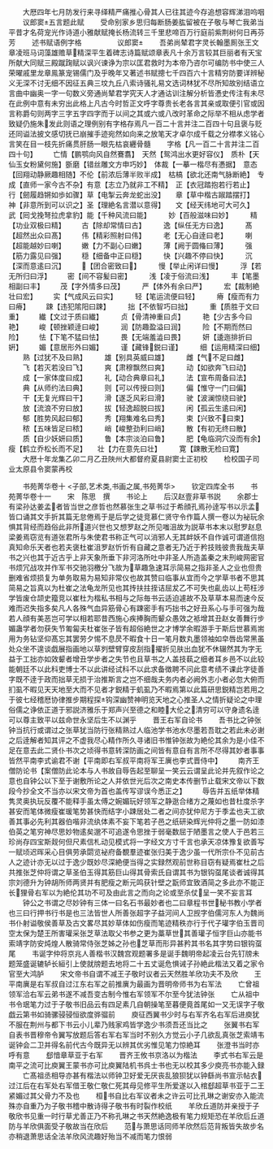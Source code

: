 <!-- { "loadSidebar": true } -->
　　大厯四年七月防发行来寻绎精严痛推心骨其人已往其迹今存追想容辉涕泪呜咽
　　议郎窦五言题此赋
　　受命别家乡思归每断肠姜肱留被在子敬与琴亡我弟当平昔才名荷宠光作诗道小雅献赋掩长杨流转三千里悲啼百万行庭前紫荆树何日再芬芳
　　述书赋语例字格　　　　　议郎窦
　　吾弟尚辇君字灵长翰墨厠张王文章凌班马词藻雄赡草精深平生着碑志诗篇赋颂章表凡十余万言较其巨丽者有天宝所献大同赋三殿蹴踘赋以讽兴谏诤为宗以匡君救时为本帝乃咨尔可编防书中使三人荣曜戚里龙章鳯篆宠锡儒门及乎晚年又著述书赋摠七千四百六十言精穷防要详辨秘义无深不讨无细不因征五典三坟九丘八索诗骚礼易文选词林犹不尽所知故别结语立言曲中幽奥一字一句数义旁通尚辇君学究天人才通诂训注解分析皆慿史传注有未尽在此例中意有未穷出此格上凡古今时哲正文呼字尊贵长老各言其亲或取便引官或因言称爵句则两字三字五字四字而于以间之其或六或八改时革命之际举不相从虑学者致疑仍施朱发此则语之理例别有字格存焉凡一百二十言并注二百四十句且褒与贬还同谥法披文感切抚已崩摧手迹宛然如向来之放笔天才卓尔成千载之分襟孝义铭心言笑在目一枝先折痛贯肝肠一眼先枯哀纒骨髓
　　字格【凡一百二十言并注二百四十句】
　　亡情【鹏鹗向风自然鶱翥】　天然【鸳鸿出水更好容仪】　质朴【天仙玉女粉黛何施】斵磨【错丝雕文方申巧妙】　体裁【一摹一楷尽有慿据】　意态【回翔动静厥趣相随】不伦【前浓后薄半败半成】　枯槁【欲北还南气脉断絶】　专成【直师一家今古不杂】有意【志立乃就非工不精】　正【衣冠踏抱若行若止】　　行【劒履趋锵如歩如骤】草【电掣云奔龙蛇出没】　　章【草中楷古踧踏摆打】　　神【非意所到可以识之】圣【理絶名言潜以意得】　　文【经天纬地可大可久】　　武【囘戈挽弩拉虎拿豹】能【千种风流曰能】　　　妙【百般滋味曰妙】　　　精【功业双极曰精】
　　古【除却常情曰古】　　　逸【纵任无方曰逸】　　　髙【超然出众曰髙】
　　伟【精彩照射曰伟】　　　老【无心自逹曰老】　　　喇【超能越妙曰喇】
　　嫩【力不副心曰嫩】　　　薄【阙于圆偹曰薄】　　　强【筋力露见曰强】
　　穏【细备中正曰穏】　　　快【兴趣不停曰快】　　　沉【深而意逺曰沉】
　　【团合密致曰】　　　慢【举止闲详曰慢】　　　浮【若无所归曰浮】
　　密【间不容髪曰密】　　　浅【凌于俗流曰浅】　　　丰【笔墨相副曰丰】
　　茂【字外情多曰茂】　　　严【体外有余曰严】　　　宏【裁制絶壮曰宏】
　　实【气成风云曰实】　　　轻【笔运流便曰轻】　　　瘠【瘦而有力曰瘠】
　　踈【违犯隂阳曰踈】　　　拙【不依智巧曰拙】　　　重【质胜于文曰重】
　　纎【文过于质曰纎】　　　贞【骨清神重曰贞】　　　艳【少古多今曰艳】
　　峻【顿挫颖逹曰峻】　　　润【防趣盈溢曰润】　　　险【不期而然曰险】
　　怯【下笔不猛曰怯】　　　畏【无端羞澁曰畏】　　　妍【逶迤排折曰姸】
　　媚【意居形外曰媚】　　　谨【藏锋鋭曰谨】　　　细【运用精深曰细】
　　熟【过犹不及曰熟】　　　雄【别具英威曰雄】　　　雌【气不足曰雌】
　　飞【若灭若没曰飞】　　　爽【肃穆飘然曰爽】　　　动【如欲奔飞曰动】
　　成【一家体度曰成】　　　礼【动合典章曰礼】　　　法【宣布周备曰法】
　　典【从师约法曰典】　　　则【可以传授曰则】　　　偏【惟守一门曰偏】
　　干【无复光辉曰干】　　　滑【遂乏风彩曰滑】　　　驶【波澜惊绕曰驶】
　　放【流浪不穷曰放】　　　拔【轻逸超脱曰拔】　　　闲【孤云生逺曰闲】
　　郁【胜势风起曰郁】　　　秀【翔集难名曰秀】　　　束【兴致不曰束】
　　秾【五味皆足曰秾】　　　峭【峻整劲利曰峭】　　　散【有初无终曰散】
　　质【自少妖妍曰质】　　　鲁【本宗淡泊曰鲁】　　　肥【龟临洞穴没而有余】瘦【鹤立乔松长而不足】　　壮【力在意先曰壮】　　　寛【踈散无检曰寛】
　　大厯十年龙集乙卯二月乙丑陜州大都督府夏县尉窦士正初校
　　检校国子司业太原县令窦蒙再校

　　书苑菁华卷十
<子部,艺术类,书画之属,书苑菁华>
　　钦定四库全书
　　书苑菁华卷十一
　　宋　陈思　撰
　　书论上
　　后汉赵壹非草书説
　　余郡士有梁孙达姜孟者皆当世之彦哲也然慕张生之草书过于希顔孔焉孙逹写书以示孟皆口诵其文手折其篇无怠倦焉于是后学之徒竞慕仁贤守令作篇人撰一卷以为袐玩余惧其背经而趋俗此非所道兴世也又想罗赵之所见嗤沮故为説草书本末以慰罗赵息梁姜焉窃览有道张君所与朱使君书称正气可以消邪人无其衅妖不自作诚可谓道信抱真知命乐天者也若夫褒杜崔沮罗赵忻忻有自藏之意者无乃近于矜技贱彼贵我哉夫草书之兴也其于近古乎上非天象所垂下非河洛所吐中非圣人所造盖秦之末刑峻网密官书烦冗战攻并作军书交驰羽檄分飞故为草趣急速耳示简易之指非圣人之业也但贵删难省烦损复为单务取易为易知非常仪也故其赞曰临事从宜而今之学草书者不思其简易之旨真以为杜崔之法龟龙所见也其抟扶拄挃诘屈犮乙不可失也齓齿以上苟枉涉学皆废仓颉史籀竞以崔杜为楷私书相与之际毎书云适迫遽故不及草草本易而速今反难而迟失指多矣凡人各殊气血异筋骨心有踈密手有巧拙书之好丑系心与手可强为哉若人顔有美恶岂可学以相若耶昔西施心疾捧胸而颦众愚效之袛增其丑赵女善舞行步媚蛊学者勿获失节匍匐夫杜崔张子皆有超俗絶世之才博学余暇游手于斯后世慕焉耑用为务钻坚仰髙忘其罢劳夕惕不息昃不暇食十日一笔月数丸墨领袖如皁唇齿常黑虽处众坐不遑谈戯展指画地以草刿壁臂穿皮刮指擢折见肤出血犹不休辍然其为字无益于工拙亦如效颦者增丑学步者之失节也且草书之人盖技蓻之细者耳乡邑不以此较能朝廷不以此科吏博士不以此讲经试科不以此求备徴聘不问此意考绩不课此字徒善字既不逹于政而拙草无损于治推斯言之岂不细哉夫务内者必阙外志小者必忽大俯而扪虱不暇见天天地至大而不见者才鋭精于虮虱乃不暇焉第以此篇研思鋭精岂若用之于彼七经稽厯协律推步期程探钩深幽赞神明览天地之心推圣人之情折疑论之中理俗儒之诤依正道于邪説济雅乐于郑声兴至德之和睦大伦之清穷可以守身遗名逹可以尊主致平以兹命世永坚后生不以渊乎
　　晋王右军自论书
　　吾书比之钟张钟当抗行或谓过之张草犹当防行张精熟过人临池学书池水尽墨若吾耽之若此未必谢之后逹解者知其评之不虚我尽心精作所久寻诸旧书惟钟张故为絶伦其余为是小佳不足在意去此二贤仆书次之顷得书意转深防画之间皆有意自有言所不尽得其妙者事事皆然平南李式谕君不谢【平南即右军叔平南将军王廙也李式晋侍中】
　　南齐王僧防论书【案僧防此论本与人书故自辱告起至聊呈一笑云云谓呈此论并先叙作论之意也自钟公以下至于谢敷所论之人并依世光后次之南史本传删节止载宋文帝以下数段今抄全文不当亦以宋文帝为首也盖传写谬误今悉正之】
　　辱告并五纸举体精隽灵奥执玩反覆不能释手虽太傅之婉媚玩好领军之静逖合绪方之蔑如也昔杜度杀字甚安而笔体微瘦崔瑗笔势甚快而结字小踈居处二者之间亦犹仲尼方于季孟也夫工欲善其事必先利其器伯喈非流纨体素不妄下笔若子邑之纸研染辉光仲将之墨一防如漆伯英之笔穷神尽思妙物逺矣邈不可追遂令思挫于弱毫数屈于陋墨言之使人于邑若三珍尚存四宝斯觌何但尺素信札动见模式将一字经文方寸千言也承天凉体豫复欲善写一赋顷迟晖采心目俱劳承閟览袐府备覩羣迹崔张归美于逸少虽一代所宗仆不见前古人之迹计亦无以过于逸少既妙尽深絶便当得之实録然观前世称目窃有疑焉崔杜之后共推张芝仲将谓之草圣伯玉得其筋巨山得其骨索氏自谓其书为银钩虿尾谈者诚得其宗刘德升为钟胡所师两贤并有肥瘦之断元鸣获针壁之翫师宜致酒简之多此亦不能正长狸骨右军以为絶伦其功不可及由此言之而向之论或至杀仗呈一笑不妄言耳
　　钟公之书谓之尽妙钟有三体一曰名石书最妙者也二曰章程书世秘书教小学者也三曰行押书行书是也三法皆世人所善张超字子益河间人卫觊字伯儒河东人为魏尚书仆射谥敬侯善草及古文畧尽其妙草体如伤瘦而笔迹精秩亦行于代子瓘字伯玉晋司空太保为楚王所害瓘采张芝草法取父书参之更为藁草世其善瓘子恒字巨山亦能书索靖字防安炖煌人散骑常侍张芝姊之孙也芝草而形异甚矜其书名其字势曰银钩虿尾
　　韦诞字仲将京兆人善楷书汉魏宫观题署多是诞手魏明帝起凌云台先钉牓未题笼盛诞辘轳长絙引上使就牓题去地将二十五丈诞危惧诫子孙絶此楷法又着之家令官至大鸿胪
　　宋文帝书自谓不减王子敬时议者云天然胜羊欣功夫不及欣
　　王平南廙是右军叔自过江东右军之前推廙为最画为晋明帝师书为右军法
　　亡曾祖领军洽右军云弟书遂不减吾变古制今惟右军领军不尔至今犹法钟张
　　亡从祖中书令珉笔力过于子敬书旧品云有四足素几自朝操笔至暮便竟首尾如一又无误字子敬戯云第书如骑骡骎骎恒欲度骅骝前
　　庾征西翼书少时与右军齐名右军后进庾犹不服在荆州与都下书云小儿辈乃贱家鸡皆学逸少书须吾还当比之
　　张翼书右军自表书晋穆帝令翼写放题后答右军右军当时不别久方觉云小子几欲乱真张芝索靖韦诞钟会二卫并得名前代古今既异无以辨其优劣惟见笔力惊絶耳
　　张澄书当时亦呼有意
　　郄愔章草亚于右军
　　晋齐王攸书京洛以为楷法
　　李式书右军云是南平之流可比庾翼王蒙书亦可比庾翼陆机书呉士书也无以校其多少庾亮书亦能入録
　　亡髙祖丞相导亦甚有楷法以师钟卫好爱无厌丧乱狼狈犹以钟繇尚书宣示帖衣过江后在右军处右军借王敬仁敬仁死其母见修平生所爱遂以入棺郄超草书亚于二王紧媚过其父骨力不及也
　　桓书自比右军议者未之许云可比孔琳之谢安亦入能流殊亦自重乃为子敬书稽中散诗得子敬书有时裂作校纸
　　羊欣丘道防并亲授于子敬欣书见重一时行草尤善正乃不称孔琳之书天然絶逸极有笔力规矩恐在羊欣后丘道防与羊欣俱面受子敬故当在欣后
　　范与萧思话同师羊欣然后范背叛皆失故步名亦稍退萧思话全法羊欣风流趣好殆当不减而笔力恨弱
